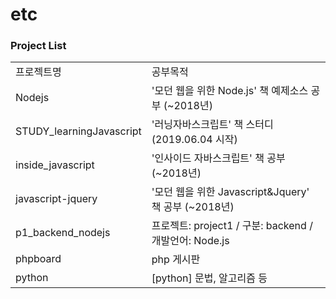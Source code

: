 # etc

### Project List
| | |
|-|-|
|프로젝트명|공부목적|
|Nodejs|'모던 웹을 위한 Node.js' 책 예제소스 공부 (~2018년)|
|STUDY_learningJavascript|'러닝자바스크립트' 책 스터디 (2019.06.04 시작)|
|inside_javascript|'인사이드 자바스크립트' 책 공부 (~2018년)|
|javascript-jquery|'모던 웹을 위한 Javascript&Jquery' 책 공부 (~2018년)|
|p1_backend_nodejs|프로젝트: project1 / 구분: backend / 개발언어: Node.js|
|phpboard|php 게시판|
|python|[python] 문법, 알고리즘 등|
